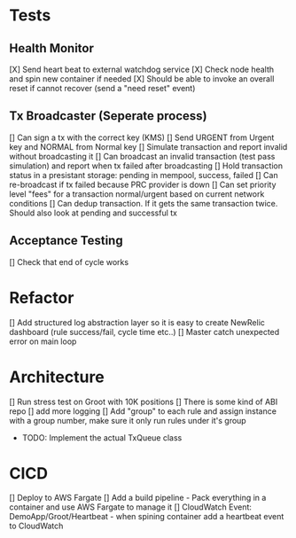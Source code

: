 # Tests

## Health Monitor
[X] Send heart beat to external watchdog service
[X] Check node health and spin new container if needed
[X] Should be able to invoke an overall reset if cannot recover (send a "need reset" event)


## Tx Broadcaster (Seperate process)
[] Can sign a tx with the correct key (KMS)
[] Send URGENT from Urgent key and NORMAL from Normal key
[] Simulate transaction and report invalid without broadcasting it
[] Can broadcast an invalid transaction (test pass simulation) and report when tx failed after broadcasting
[] Hold transaction status in a presistant storage: pending in mempool, success, failed
[] Can re-broadcast if tx failed because PRC provider is down
[] Can set priority level "fees" for a transaction normal/urgent based on current network conditions
[] Can dedup transaction. If it gets the same transaction twice. Should also look at pending and successful tx

## Acceptance Testing
[] Check that end of cycle works

# Refactor
[] Add structured log abstraction layer so it is easy to create NewRelic dashboard (rule success/fail, cycle time etc..)
[] Master catch unexpected error on main loop

# Architecture
[] Run stress test on Groot with 10K positions
[] There is some kind of ABI repo
[] add more logging
[] Add "group" to each rule and assign instance with a group number, make sure it only run rules under it's group 

- TODO: Implement the actual TxQueue class

# CICD
[] Deploy to AWS Fargate
[] Add a build pipeline - Pack everything in a container and use AWS Fargate to manage it
[] CloudWatch Event: DemoApp/Groot/Heartbeat - when spining container add a heartbeat event to CloudWatch
